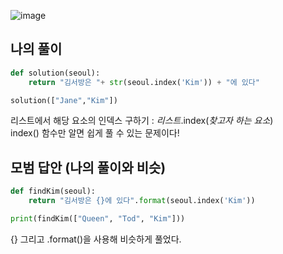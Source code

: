 ![image](https://user-images.githubusercontent.com/38921656/67685388-5670dc80-f9d8-11e9-9aa1-925ee58890d7.png)

## 나의 풀이

```python
def solution(seoul):
    return "김서방은 "+ str(seoul.index('Kim')) + "에 있다"

solution(["Jane","Kim"])
```

리스트에서 해당 요소의 인덱스 구하기 : _리스트_.index(_찾고자 하는 요소_)  
index() 함수만 알면 쉽게 풀 수 있는 문제이다!

## 모범 답안 (나의 풀이와 비슷)

```python
def findKim(seoul):
    return "김서방은 {}에 있다".format(seoul.index('Kim'))

print(findKim(["Queen", "Tod", "Kim"]))
```

{} 그리고 .format()을 사용해 비슷하게 풀었다.
